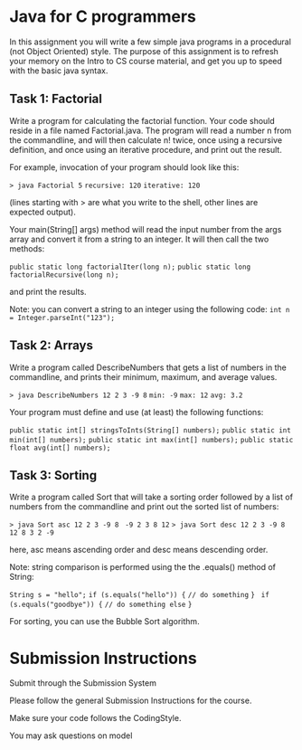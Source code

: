 # Java for C programmers
In this assignment you will write a few simple java programs in a procedural (not Object Oriented) style. The purpose of this assignment is to refresh your memory on the Intro to CS course material, and get you up to speed with the basic java syntax.

## Task 1: Factorial
Write a program for calculating the factorial function. Your code should reside in a file named Factorial.java. The program will read a number n from the commandline, and will then calculate n! twice, once using a recursive definition, and once using an iterative procedure, and print out the result.

For example, invocation of your program should look like this:

`> java Factorial 5`
`recursive: 120`
`iterative: 120`

(lines starting with > are what you write to the shell, other lines are expected output).

Your main(String[] args) method will read the input number from the args array and convert it from a string to an integer. It will then call the two methods:

`public static long factorialIter(long n);`
`public static long factorialRecursive(long n);`

and print the results.

Note: you can convert a string to an integer using the following code:
`int n = Integer.parseInt("123");`

## Task 2: Arrays
Write a program called DescribeNumbers that gets a list of numbers in the commandline, and prints their minimum, maximum, and average values.

`> java DescribeNumbers 12 2 3 -9 8`
`min: -9`
`max: 12`
`avg: 3.2`

Your program must define and use (at least) the following functions:

`public static int[] stringsToInts(String[] numbers);`
`public static int min(int[] numbers);`
`public static int max(int[] numbers);`
`public static float avg(int[] numbers);`

## Task 3: Sorting
Write a program called Sort that will take a sorting order followed by a list of numbers from the commandline and print out the sorted list of numbers:

`> java Sort asc 12 2 3 -9 8 `
`-9 2 3 8 12`
`> java Sort desc 12 2 3 -9 8 `
`12 8 3 2 -9`

here, asc means ascending order and desc means descending order.

Note: string comparison is performed using the the .equals() method of String:

`String s = "hello";`
`if (s.equals("hello")) {`
   `// do something`
`} `
`if (s.equals("goodbye")) {`
   `// do something else`
`}`

For sorting, you can use the Bubble Sort algorithm.

# Submission Instructions
Submit through the Submission System

Please follow the general Submission Instructions for the course.

Make sure your code follows the CodingStyle.

You may ask questions on model